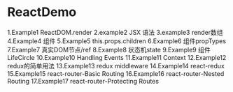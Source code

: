 # ReactDemo
1.Example1
  ReactDOM.render
2.example2
  JSX 语法
3.example3
  render数组
4.Example4
  组件
5.Example5
  this.props.children
6.Example6
  组件propTypes
7.Example7
  真实DOM节点/ref
8.Example8
  状态机state
9.Example9
  组件LifeCircle
10.Example10
  Handling Events
11.Example11
  Context
12.Example12
  redux的简单用法
13.Example13
  redux middleware
14.Example14
  react-redux
15.Example15
  react-router-Basic Routing
16.Example16
  react-router-Nested Routing
17.Example17
  react-router-Protecting Routes
